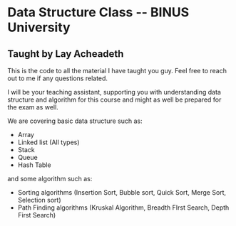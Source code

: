 # Data Structure Class -- BINUS University 
## Taught by Lay Acheadeth

This is the code to all the material I have taught you guy. Feel free to reach out to me if any questions related. 

I will be your teaching assistant, supporting you with understanding data structure and algorithm for this course and might as well be prepared for the exam as well. 

We are covering basic data structure such as:

+ Array
+ Linked list (All types)
+ Stack
+ Queue
+ Hash Table

and some algorithm such as:
+ Sorting algorithms (Insertion Sort, Bubble sort, Quick Sort, Merge Sort, Selection sort)
+ Path Finding algorithms (Kruskal Algorithm, Breadth FIrst Search, Depth First Search)

